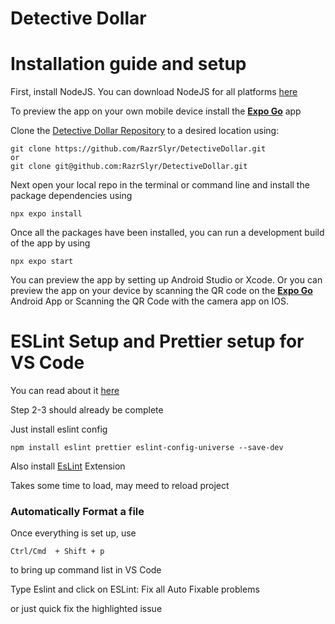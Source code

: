 # Detective Dollar

# Installation guide and setup
First, install NodeJS. You can download NodeJS for all platforms [here](
https://nodejs.org/en/download)

To preview the app on your own mobile device install the [**Expo Go**](https://expo.dev/client) app

Clone the [Detective Dollar Repository](https://github.com/RazrSlyr/DetectiveDollar) to a desired location using:
```
git clone https://github.com/RazrSlyr/DetectiveDollar.git
or
git clone git@github.com:RazrSlyr/DetectiveDollar.git
``` 
Next open your local repo in the terminal or command line and install the package dependencies using

```
npx expo install
```
Once all the packages have been installed, you can run a development build of the app by using
```
npx expo start
```
You can preview the app by setting up Android Studio or Xcode. 
Or you can preview the app on your device by scanning the QR code on the [**Expo Go**](https://expo.dev/client) Android App or Scanning the QR Code with the camera app on IOS.

# ESLint Setup and Prettier setup for VS Code
You can read about it [here](https://docs.expo.dev/guides/using-eslint/)

Step 2-3 should already be complete

Just install eslint config

```
npm install eslint prettier eslint-config-universe --save-dev
```

Also install [EsLint](https://marketplace.visualstudio.com/items?itemName=dbaeumer.vscode-eslint) Extension 

Takes some time to load, may meed to reload project


### Automatically Format a file
Once everything is set up, use
```
Ctrl/Cmd  + Shift + p
``` 
to bring up command list in VS Code

Type Eslint and click on ESLint: Fix all Auto Fixable problems

or just quick fix the highlighted issue
     